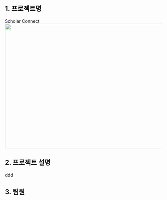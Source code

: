 ## 1. 프로젝트명
Scholar Connect
<img src="https://github.com/judymoody59/Musccat_Example/assets/108432112/480842ee-9f8f-47ea-9ae1-8db35515fe14" width="600" height="400" />



## 2. 프로젝트 설명
ddd
## 3. 팀원


